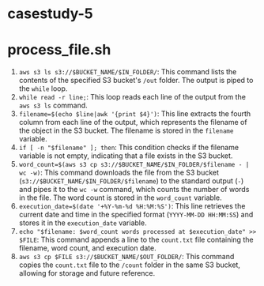 # casestudy-5
# process_file.sh
1. `aws s3 ls s3://$BUCKET_NAME/$IN_FOLDER/`: This command lists the contents of the specified S3 bucket's `/out` folder. The output is piped to the `while` loop.
2. `while read -r line;`: This loop reads each line of the output from the `aws s3 ls` command.
3. `filename=$(echo $line|awk '{print $4}')`: This line extracts the fourth column from each line of the output, which represents the filename of the object in the S3 bucket. The filename is stored in the `filename` variable.
4. `if [ -n "$filename" ]; then`: This condition checks if the filename variable is not empty, indicating that a file exists in the S3 bucket.
5. `word_count=$(aws s3 cp s3://$BUCKET_NAME/$IN_FOLDER/$filename - | wc -w)`: This command downloads the file from the S3 bucket (`s3://$BUCKET_NAME/$IN_FOLDER/$filename`) to the standard output (`-`) and pipes it to the `wc -w` command, which counts the number of words in the file. The word count is stored in the `word_count` variable.
6. `execution_date=$(date '+%Y-%m-%d %H:%M:%S')`: This line retrieves the current date and time in the specified format (`YYYY-MM-DD HH:MM:SS`) and stores it in the `execution_date` variable.
7. `echo "$filename: $word_count words processed at $execution_date" >> $FILE`: This command appends a line to the `count.txt` file containing the filename, word count, and execution date.
8. `aws s3 cp $FILE s3://$BUCKET_NAME/$OUT_FOLDER/`: This command copies the `count.txt` file to the `/count` folder in the same S3 bucket, allowing for storage and future reference.
